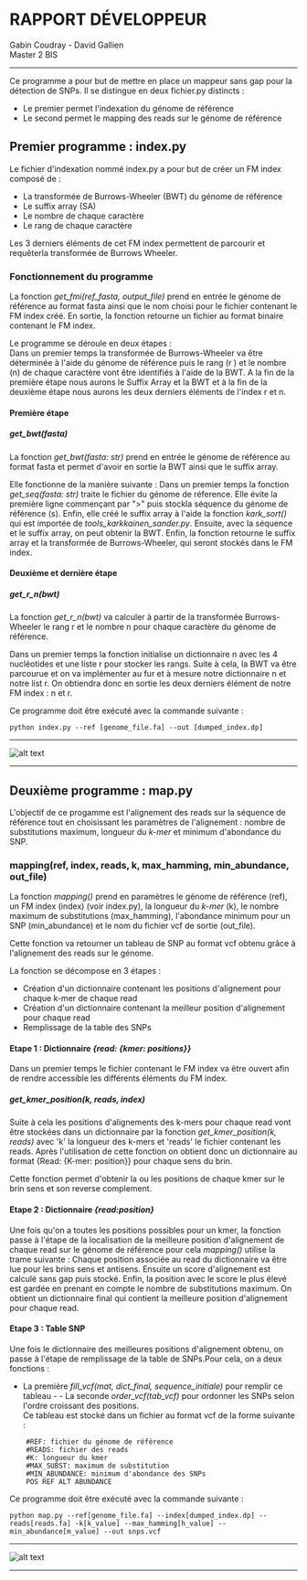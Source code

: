 # RAPPORT DÉVELOPPEUR
Gabin Coudray - David Gallien  
Master 2 BIS
***
Ce programme a pour but de mettre en place un mappeur sans gap pour la détection de SNPs. Il se distingue en deux fichier.py distincts :
- Le premier permet l'indexation du génome de référence
- Le second permet le mapping des reads sur le génome de référence



## Premier programme : index.py

Le fichier d'indexation nommé index.py a pour but de créer un FM index 
composé de :
- La transformée de Burrows-Wheeler (BWT) du génome de référence
- Le suffix array (SA)
- Le nombre de chaque caractère
- Le rang de chaque caractère

Les 3 derniers éléments de cet FM index permettent de parcourir et requêterla transformée de Burrows Wheeler.


### Fonctionnement du programme 
La fonction *get_fmi(ref_fasta, output_file)* prend en entrée le génome de référence au format fasta ainsi que le nom choisi pour le fichier contenant le FM index créé. En sortie, la fonction retourne un fichier au format binaire contenant le FM index.

Le programme se déroule en deux étapes :  
Dans un premier temps la transformée de Burrows-Wheeler va être déterminée à l'aide du génome de référence puis le rang (r ) et le nombre (n) de chaque caractère vont être identifiés à l'aide de la BWT. A la fin de la première étape nous aurons le Suffix Array et la BWT et à la fin de la deuxième étape nous aurons les deux derniers éléments de l'index r et n.

#### Première étape
##### get_bwt(fasta)
La fonction *get_bwt(fasta: str)* prend en entrée le génome de référence au format fasta et permet d'avoir en sortie la BWT ainsi que le suffix array. 

Elle fonctionne de la manière suivante : 
Dans un premier temps la fonction *get_seq(fasta: str)* traite le fichier du génome de réference. Elle évite la première ligne commençant par ">" puis stockla séquence du génome de référence (s). Enfin, elle créé le suffix array à l'aide la fonction *kark_sort()* qui est importée de *tools_karkkainen_sander.py*. Ensuite, avec la séquence et le suffix array, on peut obtenir la BWT. Enfin, la fonction retourne le suffix array et la transformée de Burrows-Wheeler, qui seront stockés dans le FM index.

#### Deuxième et dernière étape
##### get_r_n(bwt) 
  
La fonction *get_r_n(bwt)* va calculer à partir de la transformée Burrows-Wheeler le rang r et le nombre n pour chaque caractère du génome de référence.
 
Dans un premier temps la fonction initialise un dictionnaire n avec les 4 nucléotides et une liste r pour stocker les rangs. Suite à cela, la BWT va être parcourue et on va implémenter au fur et à mesure notre dictionnaire n et notre list r. On obtiendra donc en sortie les deux derniers élément de notre FM index : n et r. 

Ce programme doit être exécuté avec la commande suivante :

```shell script
python index.py --ref [genome_file.fa] --out [dumped_index.dp]
```
***

![alt text](index_diag.png "Diagramme représentant le programme index.py")

***
## Deuxième programme : map.py 
L'objectif de ce progamme est l'alignement des reads sur la séquence de référence tout en choisissant les paramètres de l'alignement : nombre de substitutions maximum, longueur du *k-mer* et minimum d'abondance du SNP.


### mapping(ref, index, reads, k, max_hamming, min_abundance, out_file)

La fonction *mapping()* prend en paramètres le génome de référence (ref), un FM index (index) (voir index.py), la longueur du *k-mer* (k), le nombre maximum de substitutions (max_hamming), l'abondance minimum pour un SNP (min_abundance) et le nom du fichier vcf de sortie (out_file).

Cette fonction va retourner un tableau de SNP au format vcf obtenu grâce à l'alignement des reads sur le génome.

La fonction se décompose en 3 étapes :
- Création d'un dictionnaire contenant les positions d'alignement pour chaque 
k-mer de chaque read
- Création d'un dictionnaire contenant la meilleur position d'alignement pour 
chaque read
- Remplissage de la table des SNPs

#### Etape 1 : Dictionnaire *{read: {kmer: positions}}*
Dans un premier temps le fichier contenant le FM index va être ouvert afin de rendre 
accessible les différents éléments du FM index.


##### get_kmer_position(k, reads, index)
Suite à cela les positions d'alignements des k-mers pour chaque read vont être stockées dans un dictionnaire par la fonction *get_kmer_position(k, reads)* avec 'k' la longueur des k-mers et 'reads' le fichier contenant les reads. Après l'utilisation de cette fonction on obtient donc un dictionnaire au format {Read: {K-mer: position}} pour chaque sens du brin.

Cette fonction permet d'obtenir la ou les positions de chaque kmer sur le brin sens et son reverse complement.

#### Etape 2 : Dictionnaire <i>{read:position}</i> 
Une fois qu'on a toutes les positions possibles pour un kmer, la fonction passe à l'étape de la localisation de la meilleure position d'alignement de chaque read sur le génome de référence pour cela *mapping()* utilise la trame suivante : 
Chaque position associée au read du dictionnaire va être lue pour les brins sens et antisens. Ensuite un score d'alignement est calculé sans gap puis stocké. Enfin, la position avec le score le plus élevé est gardée en prenant en compte le nombre de substitutions maximum. On obtient un dictionnaire final qui contient la meilleure position d'alignement pour chaque read.

#### Etape 3 : Table SNP
Une fois le dictionnaire des meilleures positions d'alignement obtenu, on passe à l'étape de remplissage de la table de SNPs.Pour cela, on a deux fonctions :  
- La première *fill_vcf(mat, dict_final, sequence_initiale)* pour remplir ce tableau - - La seconde *order_vcf(tab_vcf)* pour ordonner les SNPs selon l'ordre croissant des positions.  
Ce tableau est stocké dans un fichier au format vcf de la forme suivante :

```shell script
    #REF: fichier du génome de référence
    #READS: fichier des reads
    #K: longueur du kmer
    #MAX_SUBST: maximum de substitution
    #MIN_ABUNDANCE: minimum d'abondance des SNPs
    POS REF ALT ABUNDANCE
````

Ce programme doit être exécuté avec la commande suivante :

```shell script
python map.py --ref[genome_file.fa] --index[dumped_index.dp] --reads[reads.fa] -k[k_value] --max_hamming[h_value] --min_abundance[m_value] --out snps.vcf
```
***

![alt text](diagmap.png "Diagramme représentant le programme map.py")

***



  





